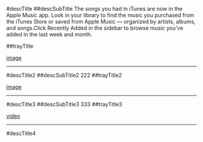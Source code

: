 #descTitle
##descSubTitle
The songs you had in iTunes are now in the Apple Music app. Look in your library to find the music you purchased from the iTunes Store or saved from Apple Music — organized by artists, albums, and songs.Click Recently Added in the sidebar to browse music you’ve added in the last week and month.

##trayTitle

[image](mock-0.jpg)

---

#descTitle2
##descSubTitle2
222
##trayTitle2

[image](mock-1.jpg)

---

#descTitle3
##descSubTitle3
333
##trayTitle3

[video](https://help.apple.com/macos/catalina/whats-new/global/0109_music-album9_md222.mp4)

---

#descTitle4
